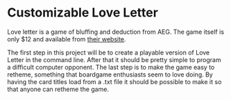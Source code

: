 # Customizable Love Letter

Love letter is a game of bluffing and deduction from AEG. The game itself is 
only $12 and available from 
[their website](http://www.alderac.com/tempest/love-letter/).

The first step in this project will be to create a playable version of Love 
Letter in the command line. After that it should be pretty simple to program a 
difficult computer opponent. The last step is to make the game easy to retheme, 
something that boardgame enthusiasts seem to love doing. By having the card 
titles load from a .txt file it should be possible to make it so that anyone 
can retheme the game.